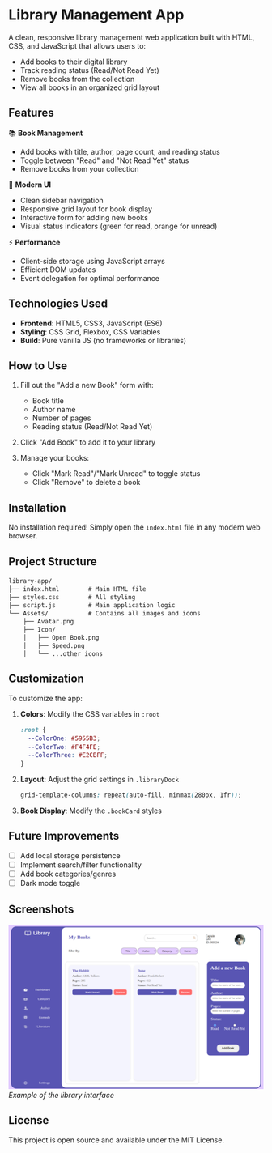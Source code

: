 # Library Management App

A clean, responsive library management web application built with HTML, CSS, and JavaScript that allows users to:

- Add books to their digital library
- Track reading status (Read/Not Read Yet)
- Remove books from the collection
- View all books in an organized grid layout

## Features

📚 **Book Management**
- Add books with title, author, page count, and reading status
- Toggle between "Read" and "Not Read Yet" status
- Remove books from your collection

🎨 **Modern UI**
- Clean sidebar navigation
- Responsive grid layout for book display
- Interactive form for adding new books
- Visual status indicators (green for read, orange for unread)

⚡ **Performance**
- Client-side storage using JavaScript arrays
- Efficient DOM updates
- Event delegation for optimal performance

## Technologies Used

- **Frontend**: HTML5, CSS3, JavaScript (ES6)
- **Styling**: CSS Grid, Flexbox, CSS Variables
- **Build**: Pure vanilla JS (no frameworks or libraries)

## How to Use

1. Fill out the "Add a new Book" form with:
   - Book title
   - Author name
   - Number of pages
   - Reading status (Read/Not Read Yet)

2. Click "Add Book" to add it to your library

3. Manage your books:
   - Click "Mark Read"/"Mark Unread" to toggle status
   - Click "Remove" to delete a book

## Installation

No installation required! Simply open the `index.html` file in any modern web browser.

## Project Structure

```
library-app/
├── index.html        # Main HTML file
├── styles.css        # All styling
├── script.js         # Main application logic
└── Assets/           # Contains all images and icons
    ├── Avatar.png
    ├── Icon/
    │   ├── Open Book.png
    │   ├── Speed.png
    │   └── ...other icons
```

## Customization

To customize the app:

1. **Colors**: Modify the CSS variables in `:root`
   ```css
   :root {
     --ColorOne: #5955B3;
     --ColorTwo: #F4F4FE;
     --ColorThree: #E2CBFF;
   }
   ```

2. **Layout**: Adjust the grid settings in `.libraryDock`
   ```css
   grid-template-columns: repeat(auto-fill, minmax(280px, 1fr));
   ```

3. **Book Display**: Modify the `.bookCard` styles

## Future Improvements

- [ ] Add local storage persistence
- [ ] Implement search/filter functionality
- [ ] Add book categories/genres
- [ ] Dark mode toggle

## Screenshots

![Library App Screenshot](./Screenshot.png) *Example of the library interface*

## License

This project is open source and available under the MIT License.